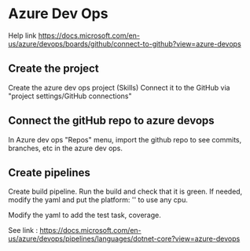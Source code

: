 ﻿# Azure Dev Ops
Help link
https://docs.microsoft.com/en-us/azure/devops/boards/github/connect-to-github?view=azure-devops

## Create the project
Create the azure dev ops project (Skills)
Connect it to the GitHub via "project settings/GitHub connections"

## Connect the gitHub repo to azure devops
In Azure dev ops "Repos" menu, import the github repo to see commits, branches, etc in the azure dev ops.

## Create pipelines
Create build pipeline.
Run the build and check that it is green.
If needed, modify the yaml and put the platform: '' to use any cpu.

Modify the yaml to add the test task, coverage.

See link : https://docs.microsoft.com/en-us/azure/devops/pipelines/languages/dotnet-core?view=azure-devops
